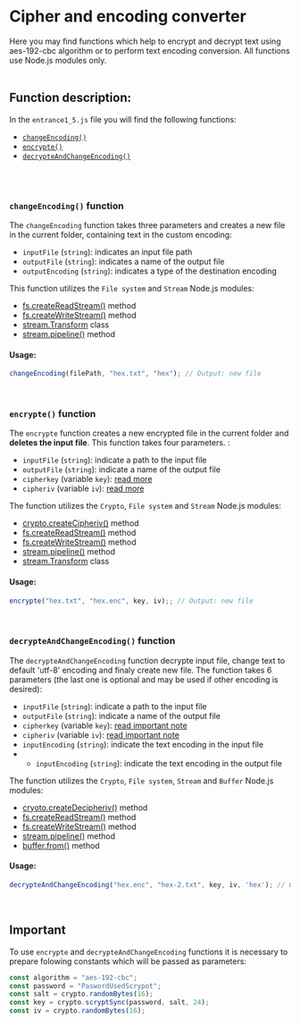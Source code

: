 # Cipher and encoding converter

Here you may find functions which help to encrypt and decrypt text using aes-192-cbc algorithm or to perform text encoding conversion.
All functions use Node.js modules only.
<br>
<br>

## Function description:
In the `entrance1_5.js` file you will find the following functions:

- [`changeEncoding()`](#changeEncoding)
- [`encrypte()`](#encrypte)
- [`decrypteAndChangeEncoding()`](#decrypte)
<br>
<br>

### **`changeEncoding()` function**
The `changeEncoding` <a id="changeEncoding"></a> function takes three parameters and creates a new file in the current folder, containing text in the custom encoding:
- `inputFile` (`string`): indicates an input file path
- `outputFile` (`string`): indicates a name of the output file
- `outputEncoding` (`string`): indicates a type of the destination encoding
  
This function utilizes the `File system` and `Stream` Node.js modules:
- [fs.createReadStream()](https://nodejs.org/docs/latest-v19.x/api/fs.html#fscreatereadstreampath-options) method
- [fs.createWriteStream()](https://nodejs.org/docs/latest-v19.x/api/fs.html#fscreatewritestreampath-options) method
- [stream.Transform](https://nodejs.org/docs/latest-v19.x/api/stream.html#new-streamtransformoptions) class
- [stream.pipeline()](https://nodejs.org/docs/latest-v19.x/api/stream.html#streampipelinesource-transforms-destination-options) method
  
#### Usage:
```javascript
changeEncoding(filePath, "hex.txt", "hex"); // Output: new file
```
<br>

### **`encrypte()` function**
The `encrypte` <a id="encrypte"></a> function creates a new encrypted file in the current folder and **deletes the input file**. This function takes four parameters. :
- `inputFile` (`string`): indicate a path to the input file
- `outputFile` (`string`): indicate a name of the output file
- `cipherkey` (variable `key`): [read more](#constants)
- `cipheriv` (variable `iv`): [read more](#constants)

The  function utilizes the `Crypto`, `File system` and `Stream` Node.js modules:
- [crypto.createCipheriv()](https://nodejs.org/api/crypto.html#cryptocreatecipherivalgorithm-key-iv-options) method
- [fs.createReadStream()](https://nodejs.org/docs/latest-v19.x/api/fs.html#fscreatereadstreampath-options) method
- [fs.createWriteStream()](https://nodejs.org/docs/latest-v19.x/api/fs.html#fscreatewritestreampath-options) method
- [stream.pipeline()](https://nodejs.org/docs/latest-v19.x/api/stream.html#streampipelinesource-transforms-destination-options) method
- [stream.Transform](https://nodejs.org/docs/latest-v19.x/api/stream.html#new-streamtransformoptions) class

#### Usage:
```javascript
encrypte("hex.txt", "hex.enc", key, iv);; // Output: new file
```
<br>

### **`decrypteAndChangeEncoding()` function**
The `decrypteAndChangeEncoding` <a id="decrypte"></a> function decrypte input file, change text to default 'utf-8' encoding and finaly create new file. The function takes 6 parameters (the last one is optional and may be used if other encoding is desired):
- `inputFile` (`string`): indicate a path to the input file
- `outputFile` (`string`): indicate a name of the output file
- `cipherkey` (variable `key`): [read important note](#important)
- `cipheriv` (variable `iv`): [read important note](#important)
- `inputEncoding` (`string`): indicate the text encoding in the input file
- - `inputEncoding` (`string`): indicate the text encoding in the output file

The function utilizes the `Crypto`, `File system`,  `Stream` and `Buffer` Node.js modules:
- [cryoto.createDecipheriv()](https://nodejs.org/api/crypto.html#cryptocreatedecipherivalgorithm-key-iv-options) method
- [fs.createReadStream()](https://nodejs.org/docs/latest-v19.x/api/fs.html#fscreatereadstreampath-options) method
- [fs.createWriteStream()](https://nodejs.org/docs/latest-v19.x/api/fs.html#fscreatewritestreampath-options) method
- [stream.pipeline()](https://nodejs.org/docs/latest-v19.x/api/stream.html#streampipelinesource-transforms-destination-options) method
- [buffer.from()](https://nodejs.org/docs/latest-v19.x/api/buffer.html#static-method-bufferfrombuffer) method

#### Usage:
```javascript
decrypteAndChangeEncoding("hex.enc", "hex-2.txt", key, iv, 'hex'); // Output: new file
```
<br>

## **Important**
To use `encrypte` and `decrypteAndChangeEncoding` functions it is necessary to prepare folowing constants which will be passed as parameters:
```javascript
const algorithm = "aes-192-cbc";
const password = "PaswordUsedScrypot";
const salt = crypto.randomBytes(16);
const key = crypto.scryptSync(password, salt, 24);
const iv = crypto.randomBytes(16);
```
